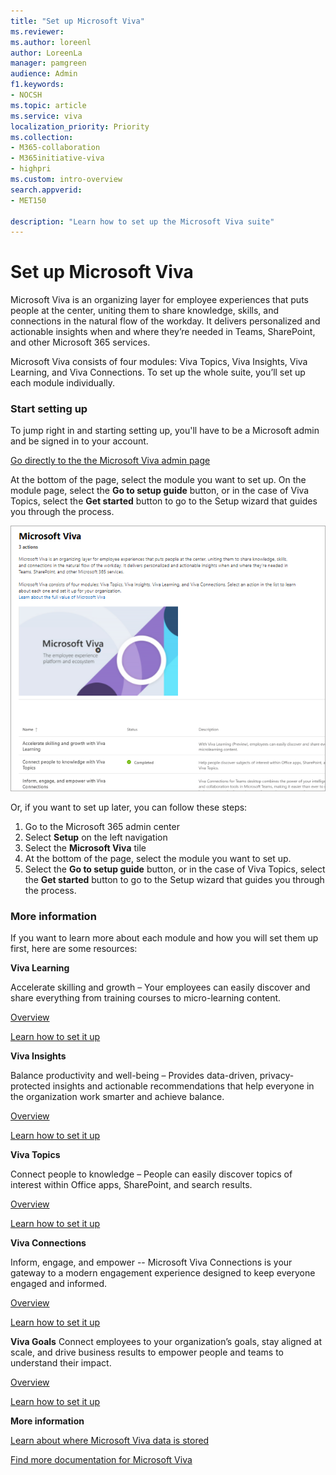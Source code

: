 ```yaml
---
title: "Set up Microsoft Viva"
ms.reviewer: 
ms.author: loreenl
author: LoreenLa
manager: pamgreen
audience: Admin
f1.keywords:
- NOCSH
ms.topic: article
ms.service: viva
localization_priority: Priority
ms.collection:  
- M365-collaboration
- M365initiative-viva
- highpri
ms.custom: intro-overview
search.appverid:
- MET150

description: "Learn how to set up the Microsoft Viva suite"
---
```

# Set up Microsoft Viva
Microsoft Viva is an organizing layer for employee experiences that puts people at the center, uniting them to share knowledge, skills, and connections in the natural flow of the workday. It delivers personalized and actionable insights when and where they’re needed in Teams, SharePoint, and other Microsoft 365 services. 

Microsoft Viva consists of four modules: Viva Topics, Viva Insights, Viva Learning, and Viva Connections. To set up the whole suite, you’ll set up each module individually.
 
### Start setting up

To jump right in and starting setting up, you'll have to be a Microsoft admin and be signed in to your account. 

[Go directly to the the Microsoft Viva admin page](https://admin.microsoft.com/Adminportal/Home?source=applauncher#/featureexplorer/collections/VivaExperiences)

At the bottom of the page, select the module you want to set up.
On the module page, select the **Go to setup guide** button, or in the case of Viva Topics, select the **Get started** button to go to the Setup wizard that guides you through the process.

![Viva admin page](media/viva-setup-page.png)



Or, if you want to set up later, you can follow these steps:
1.	Go to the Microsoft 365 admin center
2.	Select **Setup** on the left navigation
3.	Select the **Microsoft Viva** tile
4.	At the bottom of the page, select the module you want to set up.
5.	Select the **Go to setup guide** button, or in the case of Viva Topics, select the **Get started** button to go to the Setup wizard that guides you through the process.

### More information
If you want to learn more about each module and how you will set them up first, here are some resources:

**Viva Learning** 

Accelerate skilling and growth – Your employees can easily discover and share everything from training courses to micro-learning content.

[Overview](/microsoft-365/learning)

[Learn how to set it up](/microsoft-365/learning/set-up-teams-admin-center)

**Viva Insights**

Balance productivity and well-being – Provides data-driven, privacy-protected insights and actionable recommendations that help everyone in the organization work smarter and achieve balance.

[Overview](/viva/insights/introduction)

[Learn how to set it up](/viva/insights/setup/setup-intro)

**Viva Topics**

Connect people to knowledge – People can easily discover topics of interest within Office apps, SharePoint, and search results.

[Overview](/microsoft-365/knowledge/)

[Learn how to set it up](/microsoft-365/knowledge/set-up-topic-experiences)

**Viva Connections**

Inform, engage, and empower -- Microsoft Viva Connections is your gateway to a modern engagement experience designed to keep everyone engaged and informed.

[Overview](/sharepoint/viva-connections-overview)

[Learn how to set it up](/sharepoint/guide-to-setting-up-viva-connections)

**Viva Goals**
Connect employees to your organization’s goals, stay aligned at scale, and drive business results to empower people and teams to understand their impact.

[Overview](/viva/goals/intro-to-ms-viva-goals)

[Learn how to set it up](/viva/goals/log-in-create-and-join-organizations)

**More information**

[Learn about where Microsoft Viva data is stored](/microsoft-365/enterprise/o365-data-locations#what-are-the-considerations-for-microsoft-viva-data-locations)

[Find more documentation for Microsoft Viva](/microsoft-365/viva)
